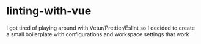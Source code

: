 # linting-with-vue

I got tired of playing around with Vetur/Prettier/Eslint so I decided to create a small boilerplate with configurations and workspace settings that work
